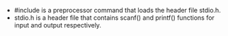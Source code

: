 - #include is a preprocessor command that loads the header file stdio.h.
- stdio.h is a header file that contains scanf() and printf() functions for input and output respectively.

